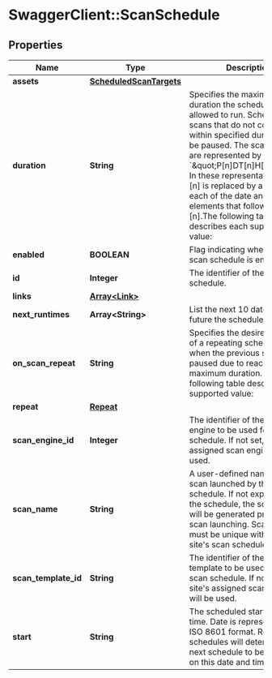 # SwaggerClient::ScanSchedule

## Properties
Name | Type | Description | Notes
------------ | ------------- | ------------- | -------------
**assets** | [**ScheduledScanTargets**](ScheduledScanTargets.md) |  | [optional] 
**duration** | **String** | Specifies the maximum duration the scheduled scan is allowed to run. Scheduled scans that do not complete within specified duration will be paused. The scan duration are represented by the format &#x60;\&quot;P[n]DT[n]H[n]M\&quot;&#x60;. In these representations, the [n] is replaced by a value for each of the date and time elements that follow the [n].The following table describes each supported value:  | Value | Description |  | ---------- | ---------------- |  | P | The duration designator. It must be placed at the start of the duration representation. |  | D | The day designator that follows the value for the number of days. |  | T | The time designator that precedes the time portion of the representation. |  | H | The hour designator that follows the value for the number of hours. |  | M | The minute designator that follows the value for the number of minutes. |  For example, &#x60;\&quot;P5DT10H30M\&quot;&#x60; represents a duration of \&quot;5 days, 10 hours, and 30 minutes\&quot;. Each duration designator is optional; however, at least one must be specified and it must be preceded by the &#x60;\&quot;P\&quot;&#x60; designator.   | [optional] 
**enabled** | **BOOLEAN** | Flag indicating whether the scan schedule is enabled. | 
**id** | **Integer** | The identifier of the scan schedule. | [optional] 
**links** | [**Array&lt;Link&gt;**](Link.md) |  | [optional] 
**next_runtimes** | **Array&lt;String&gt;** | List the next 10 dates in the future the schedule will launch.  | [optional] 
**on_scan_repeat** | **String** | Specifies the desired behavior of a repeating scheduled scan when the previous scan was paused due to reaching is maximum duration. The following table describes each supported value:  | Value | Description |  | ---------- | ---------------- |  | restart-scan | Stops the previously-paused scan and launches a new scan if the previous scan did not complete within the specified duration. If the previous scheduled scan was not paused, then a new scan is launched. |  | resume-scan | Resumes the previously-paused scan if the previous scan did not complete within the specified duration. If the previous scheduled scan was not paused, then a new scan is launched. |   | 
**repeat** | [**Repeat**](Repeat.md) |  | [optional] 
**scan_engine_id** | **Integer** | The identifier of the scan engine to be used for this scan schedule. If not set, the site&#x27;s assigned scan engine will be used. | [optional] 
**scan_name** | **String** | A user-defined name for the scan launched by the schedule. If not explicitly set in the schedule, the scan name will be generated prior to the scan launching. Scan names must be unique within the site&#x27;s scan schedules. | [optional] 
**scan_template_id** | **String** | The identifier of the scan template to be used for this scan schedule. If not set, the site&#x27;s assigned scan template will be used. | [optional] 
**start** | **String** | The scheduled start date and time. Date is represented in ISO 8601 format. Repeating schedules will determine the next schedule to begin based on this date and time. | 

